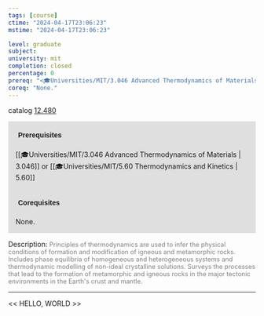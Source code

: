 ```yaml
---
tags: [course]
ctime: "2024-04-17T23:06:23"
mstime: "2024-04-17T23:06:23"

level: graduate
subject: 
university: mit
completion: closed
percentage: 0
prereq: "<🎓Universities/MIT/3.046 Advanced Thermodynamics of Materials> or <🎓Universities/MIT/5.60 Thermodynamics and Kinetics>"
coreq: "None."
---
```


catalog [12.480](http://student.mit.edu/catalog/m12b.html#12.480)

<span style="display: block; padding: 15px; background-color: rgb(100, 100, 100, 0.2);"><font id="m_prereq801_0" style="display: block; font-family: Arial, sans-serif; font-weight: bold; padding: 5px">Prerequisites</font><br><span id="prereq801_0">[[🎓Universities/MIT/3.046 Advanced Thermodynamics of Materials | 3.046]] or [[🎓Universities/MIT/5.60 Thermodynamics and Kinetics | 5.60]]</span></span>
<span style="display: block; padding: 15px; background-color: rgb(100, 100, 100, 0.2);"><font id="m_coreq801_0" style="display: block; font-family: Arial, sans-serif; font-weight: bold; padding: 5px">Corequisites</font><br><span id="coreq801_0">None.</span></span>

<font style="">Description:</font>
<font style="color: grey; font-size: 0.8rem;">Principles of thermodynamics are used to infer the physical conditions of formation and modification of igneous and metamorphic rocks. Includes phase equilibria of homogeneous and heterogeneous systems and thermodynamic modelling of non-ideal crystalline solutions. Surveys the processes that lead to the formation of metamorphic and igneous rocks in the major tectonic environments in the Earth's crust and mantle.</font>



---

<< HELLO, WORLD >>
